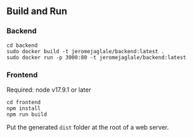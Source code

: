 ## Build and Run
### Backend
```
cd backend
sudo docker build -t jeromejaglale/backend:latest .
sudo docker run -p 3000:80 -t jeromejaglale/backend:latest
```

### Frontend
Required: node v17.9.1 or later
```
cd frontend
npm install
npm run build
```
Put the generated `dist` folder at the root of a web server.
